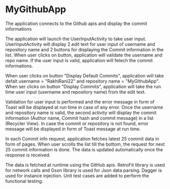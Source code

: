 # MyGithubApp
 The application connects to the  Github apis and display the commit informations
 
 The application will launch the UserInputActivity to take user input.
 UserInputActivity will display 2 edit text for user input of username and repository name and 2 buttons for displaying the Commit information in the list.
 When user clicks on button, application will validate the username and repo name. If the user input is valid, application will fetech the commit informations.
 
 When user clicks on button "Display Default Commits", application will take defalt username = "RakhiRani22" and repository name = "MyGithubApp".
 When ser clicks on button "Display Commits", application will take the run time user input (username and repository name) from the edit text.
 
 Validation for user input is performed and the error message in form of Toast will be displayed at run time in case of any error.
 Once the username and repository name is valid, the second activity will display the commit information (Author name, Commit hash and commit message) in a list     (Recycler View).
 In case the commit or repository is not found, error message will be displayed in form of Toast message at run time.
 
 In each Commit info request, application fetches latest 25 commit data in form of pages. When user scrolls the list till the bottom, the request for next 25 commit information is done. The data is updated automatically once the response is received.
 
 
 The data is fetched at runtime using the GitHub apis. RetroFit library is used for network calls and Gson library is used for Json data parsing.
 Dagger is used for instance injection.
 Unit test cases are added to perform the functional testing.
